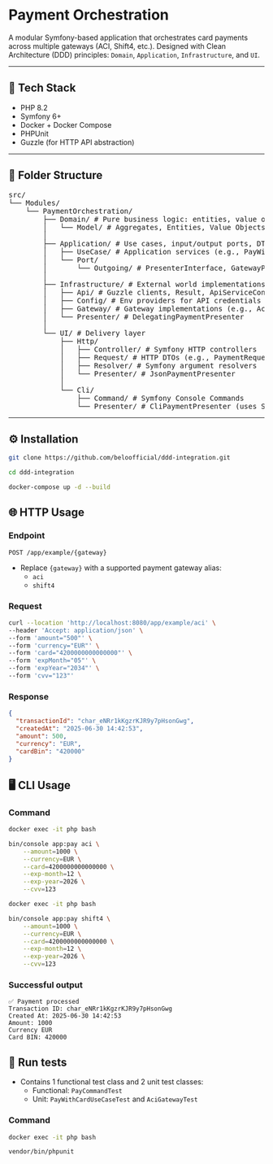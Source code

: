 # Payment Orchestration

A modular Symfony-based application that orchestrates card payments across multiple gateways (ACI, Shift4, etc.). Designed with Clean Architecture (DDD) principles: `Domain`, `Application`, `Infrastructure`, and `UI`.

---

## 🧱 Tech Stack

- PHP 8.2
- Symfony 6+
- Docker + Docker Compose
- PHPUnit
- Guzzle (for HTTP API abstraction)

---

## 📁 Folder Structure

<pre>
src/ 
└── Modules/ 
    └── PaymentOrchestration/ 
        ├── Domain/ # Pure business logic: entities, value objects, interfaces (ports) 
        │   └── Model/ # Aggregates, Entities, Value Objects
        │
        ├── Application/ # Use cases, input/output ports, DTOs 
        │   ├── UseCase/ # Application services (e.g., PayWithCardUseCase) 
        │   └── Port/ 
        │       └── Outgoing/ # PresenterInterface, GatewayProvider, etc.
        │ 
        ├── Infrastructure/ # External world implementations 
        │   ├── Api/ # Guzzle clients, Result, ApiServiceConfig 
        │   ├── Config/ # Env providers for API credentials 
        │   ├── Gateway/ # Gateway implementations (e.g., Aci, Shift4) 
        │   └── Presenter/ # DelegatingPaymentPresenter 
        │ 
        └── UI/ # Delivery layer 
            ├── Http/ 
            │   ├── Controller/ # Symfony HTTP controllers 
            │   ├── Request/ # HTTP DTOs (e.g., PaymentRequest) 
            │   ├── Resolver/ # Symfony argument resolvers 
            │   └── Presenter/ # JsonPaymentPresenter 
            │ 
            └── Cli/ 
                ├── Command/ # Symfony Console Commands 
                └── Presenter/ # CliPaymentPresenter (uses SymfonyStyle) </pre>

---

## ⚙️ Installation

```bash
git clone https://github.com/beloofficial/ddd-integration.git

cd ddd-integration

docker-compose up -d --build
```

## 🌐 HTTP Usage

### Endpoint

`POST /app/example/{gateway}`

- Replace `{gateway}` with a supported payment gateway alias:
    - `aci`
    - `shift4`

### Request

```bash
curl --location 'http://localhost:8080/app/example/aci' \
--header 'Accept: application/json' \
--form 'amount="500"' \
--form 'currency="EUR"' \
--form 'card="4200000000000000"' \
--form 'expMonth="05"' \
--form 'expYear="2034"' \
--form 'cvv="123"'
```

### Response

```json
{
  "transactionId": "char_eNRr1kKgzrKJR9y7pHsonGwg",
  "createdAt": "2025-06-30 14:42:53",
  "amount": 500,
  "currency": "EUR",
  "cardBin": "420000"
}
```

## 🖥️ CLI Usage

### Command

```bash
docker exec -it php bash

bin/console app:pay aci \
    --amount=1000 \
    --currency=EUR \
    --card=4200000000000000 \
    --exp-month=12 \
    --exp-year=2026 \
    --cvv=123    
```

```bash
docker exec -it php bash

bin/console app:pay shift4 \
    --amount=1000 \
    --currency=EUR \
    --card=4200000000000000 \
    --exp-month=12 \
    --exp-year=2026 \
    --cvv=123    
```

### Successful output

```text
✅ Payment processed
Transaction ID: char_eNRr1kKgzrKJR9y7pHsonGwg
Created At: 2025-06-30 14:42:53
Amount: 1000
Currency EUR
Card BIN: 420000
```

## 🧪 Run tests

- Contains 1 functional test class and 2 unit test classes:
    - Functional: `PayCommandTest`
    - Unit: `PayWithCardUseCaseTest` and `AciGatewayTest`

### Command

```bash
docker exec -it php bash

vendor/bin/phpunit
```

